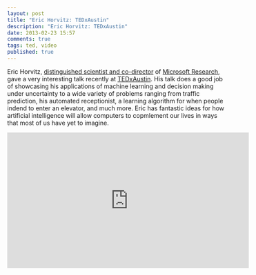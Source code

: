 ```yaml
---
layout: post
title: "Eric Horvitz: TEDxAustin"
description: "Eric Horvitz: TEDxAustin"
date: 2013-02-23 15:57
comments: true
tags: ted, video
published: true
---
```


Eric Horvitz, [distinguished scientist and co-director](http://research.microsoft.com/en-us/um/people/horvitz/) of [Microsoft Research](http://research.microsoft.com/en-us/), gave a very interesting talk recently at [TEDxAustin](http://tedxaustin.com/). His talk does a good job of showcasing his applications of machine learning and decision making under uncertainty to a wide variety of problems ranging from traffic prediction, his automated receptionist, a learning algorithm for when people indend to enter an elevator, and much more. Eric has fantastic ideas for how artificial intelligence will allow computers to copmlement our lives in ways that most of us have yet to imagine.

<iframe width="560" height="315" src="https://www.youtube.com/embed/dpoVh9xwdD4" frameborder="0" allowfullscreen></iframe> 
